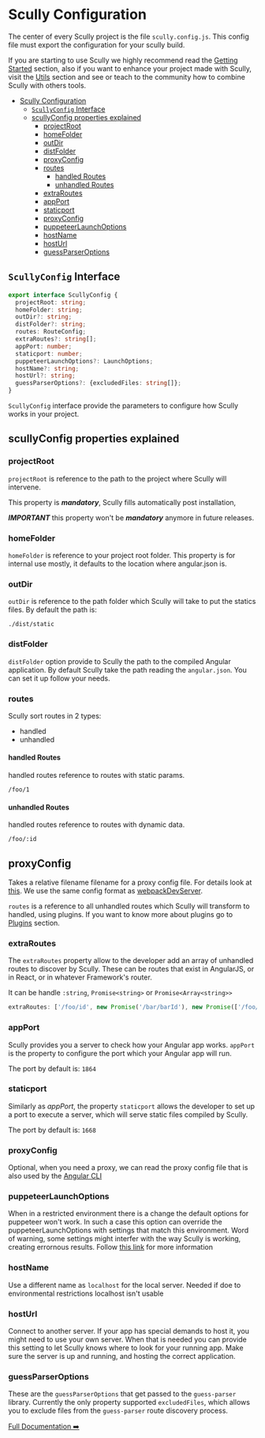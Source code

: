 # Scully Configuration

The center of every Scully project is the file `scully.config.js`. This config file must export the configuration for your
scully build.

If you are starting to use Scully we highly recommend read the [Getting Started](getting-started.md) section,
also if you want to enhance your project made with Scully, visit the [Utils](utils.md) section and see
or teach to the community how to combine Scully with others tools.

- [Scully Configuration](#scully-configuration)
  - [`ScullyConfig` Interface](#scullyconfig-interface)
  - [scullyConfig properties explained](#scullyconfig-properties-explained)
    - [projectRoot](#projectroot)
    - [homeFolder](#homefolder)
    - [outDir](#outdir)
    - [distFolder](#distfolder)
    - [proxyConfig](proxyConfig)
    - [routes](#routes)
      - [handled Routes](#handled-routes)
      - [unhandled Routes](#unhandled-routes)
    - [extraRoutes](#extraroutes)
    - [appPort](#appport)
    - [staticport](#staticport)
    - [proxyConfig](#proxyconfig)
    - [puppeteerLaunchOptions](#puppeteerlaunchoptions)
    - [hostName](#hostname)
    - [hostUrl](#hosturl)
    - [guessParserOptions](#guessparseroptions)

## `ScullyConfig` Interface

```ts
export interface ScullyConfig {
  projectRoot: string;
  homeFolder: string;
  outDir?: string;
  distFolder?: string;
  routes: RouteConfig;
  extraRoutes?: string[];
  appPort: number;
  staticport: number;
  puppeteerLaunchOptions?: LaunchOptions;
  hostName?: string;
  hostUrl?: string;
  guessParserOptions?: {excludedFiles: string[]};
}
```

`ScullyConfig` interface provide the parameters to configure how Scully works in your project.

## scullyConfig properties explained

### projectRoot

`projectRoot` is reference to the path to the project where Scully will intervene.

This property is **_mandatory_**, Scully fills automatically post installation,

**_IMPORTANT_** this property won't be **_mandatory_** anymore in future releases.

### homeFolder

`homeFolder` is reference to your project root folder.
This property is for internal use mostly, it defaults to the location where angular.json is.

### outDir

`outDir` is reference to the path folder which Scully will take to put the statics files.
By default the path is:

```
./dist/static
```

### distFolder

`distFolder` option provide to Scully the path to the compiled Angular application. By default Scully take the path
reading the `angular.json`. You can set it up follow your needs.

### routes

Scully sort routes in 2 types:

- handled
- unhandled

#### handled Routes

handled routes reference to routes with static params.

```
/foo/1
```

#### unhandled Routes

handled routes reference to routes with dynamic data.

```
/foo/:id
```

## proxyConfig

Takes a relative filename filename for a proxy config file. For details look at [this](https://github.com/chimurai/http-proxy-middleware/blob/master/README.md). We use the same config format as [webpackDevServer](https://webpack.js.org/configuration/dev-server/#devserverproxy).

`routes` is a reference to all unhandled routes which Scully will transform to handled, using plugins.
If you want to know more about plugins go to [Plugins](plugins.md) section.

### extraRoutes

The `extraRoutes` property allow to the developer add an array of unhandled routes to discover by Scully.
These can be routes that exist in AngularJS, or in React, or in whatever Framework's router.

It can be handle `:string`, `Promise<string>` or `Promise<Array<string>>`

```typescript
extraRoutes: ['/foo/id', new Promise('/bar/barId'), new Promise(['/foo/fooId', '/bar/id'])];
```

### appPort

Scully provides you a server to check how your Angular app works.
`appPort` is the property to configure the port which your Angular app will run.

The port by default is: `1864`

### staticport

Similarly as _appPort_, the property `staticport` allows the developer to set up a port to execute a server,
which will serve static files compiled by Scully.

The port by default is: `1668`

### proxyConfig

Optional, when you need a proxy, we can read the proxy config file that is also used by the [Angular CLI](https://angular.io/guide/build#proxying-to-a-backend-server)

### puppeteerLaunchOptions

When in a restricted environment there is a change the default options for puppeteer won't work. In such a case
this option can override the puppeteerLaunchOptions with settings that match this environment.
Word of warning, some settings might interfer with the way Scully is working, creating errornous results.
Follow [this link](https://pptr.dev/#?product=Puppeteer&version=v2.0.0&show=api-puppeteerlaunchoptions) for more information

### hostName

Use a different name as `localhost` for the local server. Needed if doe to environmental restrictions localhost isn't usable

### hostUrl

Connect to another server. If your app has special demands to host it, you might need to use your own server. When that is needed you can provide this setting to let Scully knows where to look for your running app. Make sure the server is up and running, and hosting the correct application.

### guessParserOptions

These are the `guessParserOptions` that get passed to the `guess-parser` library. Currently the only property supported
`excludedFiles`, which allows you to exclude files from the `guess-parser` route discovery process.

[Full Documentation ➡️](scully.md)

